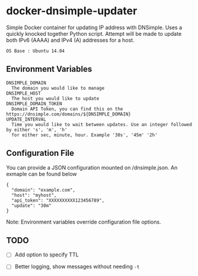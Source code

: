 docker-dnsimple-updater
=======================

Simple Docker container for updating IP address with DNSimple. Uses a quickly knocked
together Python script. Attempt will be made to update both IPv6 (AAAA) and IPv4 (A) addresses
for a host.

    OS Base : Ubuntu 14.04

Environment Variables
---------------------

    DNSIMPLE_DOMAIN
      The domain you would like to manage
    DNSIMPLE_HOST
      The host you would like to update
    DNSIMPLE_DOMAIN_TOKEN
      Domain API Token, you can find this on the https://dnsimple.com/domains/${DNSIMPLE_DOMAIN}
    UPDATE_INTERVAL
      Time you would like to wait between updates. Use an integer followed by either 's', 'm', 'h'
      for either sec, minute, hour. Example '30s', '45m' '2h'

Configuration File
------------------
You can provide a JSON configuration mounted on /dnsimple.json. An exmaple can be found below

```
{
  "domain": "example.com",
  "host": "myhost",
  "api_token": "XXXXXXXXXX123456789",
  "update": "30m"
}
```

Note: Environment variables override configuration file options.

TODO
----
- [ ] Add option to specify TTL
- [ ] Better logging, show messages without needing `-t`

